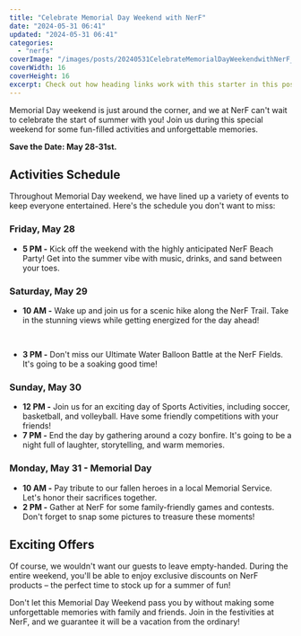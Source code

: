 ```yaml
---
title: "Celebrate Memorial Day Weekend with NerF"
date: "2024-05-31 06:41"
updated: "2024-05-31 06:41"
categories:
  - "nerfs"
coverImage: "/images/posts/20240531CelebrateMemorialDayWeekendwithNerF_1.jpg"
coverWidth: 16
coverHeight: 16
excerpt: Check out how heading links work with this starter in this post.
---
```


<script>
  import { base } from '$app/paths';
</script>


Memorial Day weekend is just around the corner, and we at NerF can't wait to celebrate the start of summer with you! Join us during this special weekend for some fun-filled activities and unforgettable memories. 

**Save the Date: May 28-31st.**

## Activities Schedule

Throughout Memorial Day weekend, we have lined up a variety of events to keep everyone entertained. Here's the schedule you don't want to miss:

### Friday, May 28

* **5 PM -** Kick off the weekend with the highly anticipated NerF Beach Party! Get into the summer vibe with music, drinks, and sand between your toes.

### Saturday, May 29

* **10 AM -** Wake up and join us for a scenic hike along the NerF Trail. Take in the stunning views while getting energized for the day ahead!

<img class="inline object-contain w-full my-4" src="{base}/images/posts/20240531CelebrateMemorialDayWeekendwithNerF_2.jpg" alt="" style="aspect-ratio: 16 / 16;" width="16" height="16">

* **3 PM -** Don't miss our Ultimate Water Balloon Battle at the NerF Fields. It's going to be a soaking good time!

### Sunday, May 30

* **12 PM -** Join us for an exciting day of Sports Activities, including soccer, basketball, and volleyball. Have some friendly competitions with your friends!
* **7 PM -** End the day by gathering around a cozy bonfire. It's going to be a night full of laughter, storytelling, and warm memories.

### Monday, May 31 - Memorial Day

* **10 AM -** Pay tribute to our fallen heroes in a local Memorial Service. Let's honor their sacrifices together.
* **2 PM -** Gather at NerF for some family-friendly games and contests. Don't forget to snap some pictures to treasure these moments!

## Exciting Offers

Of course, we wouldn't want our guests to leave empty-handed. During the entire weekend, you'll be able to enjoy exclusive discounts on NerF products – the perfect time to stock up for a summer of fun!

Don't let this Memorial Day Weekend pass you by without making some unforgettable memories with family and friends. Join in the festivities at NerF, and we guarantee it will be a vacation from the ordinary!